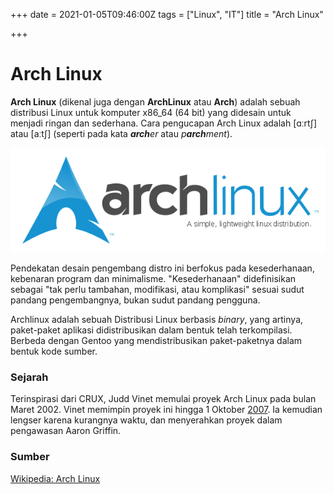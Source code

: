 +++
date = 2021-01-05T09:46:00Z
tags = ["Linux", "IT"]
title = "Arch Linux"

+++
# **Arch Linux**

**Arch Linux** (dikenal juga dengan **ArchLinux** atau **Arch**) adalah sebuah distribusi Linux untuk komputer x86_64 (64 bit) yang didesain untuk menjadi ringan dan sederhana. Cara pengucapan Arch Linux adalah \[ɑːrtʃ\] atau \[aːtʃ\] (seperti pada kata **_arch_**_er_ atau _p**arch**ment_).

![](../../uploads/archlinux-official-fullcolour.png)

Pendekatan desain pengembang distro ini berfokus pada kesederhanaan, kebenaran program dan minimalisme. "Kesederhanaan" didefinisikan sebagai "tak perlu tambahan, modifikasi, atau komplikasi" sesuai sudut pandang pengembangnya, bukan sudut pandang pengguna.

Archlinux adalah sebuah Distribusi Linux berbasis _binary_, yang artinya, paket-paket aplikasi didistribusikan dalam bentuk telah terkompilasi. Berbeda dengan Gentoo yang mendistribusikan paket-paketnya dalam bentuk kode sumber.

### Sejarah

Terinspirasi dari CRUX, Judd Vinet memulai proyek Arch Linux pada bulan Maret 2002. Vinet memimpin proyek ini hingga 1 Oktober [2007](https://id.wikipedia.org/wiki/2007 "2007"). Ia kemudian lengser karena kurangnya waktu, dan menyerahkan proyek dalam pengawasan Aaron Griffin.

### Sumber

[Wikipedia: Arch Linux](https://id.wikipedia.org/wiki/Arch_Linux "Wikipedia: Arch Linux")